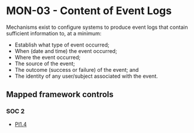 # MON-03 - Content of Event Logs
Mechanisms exist to configure systems to produce event logs that contain sufficient information to, at a minimum:
 - Establish what type of event occurred;
 - When (date and time) the event occurred;
 - Where the event occurred;
 - The source of the event;
 - The outcome (success or failure) of the event; and 
 - The identity of any user/subject associated with the event. 
## Mapped framework controls
### SOC 2
- [PI1.4](../soc2/pi14.md)
